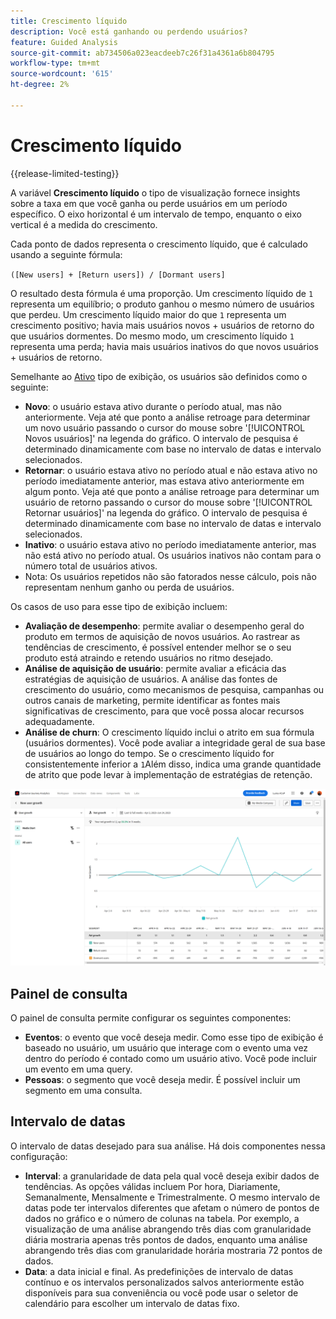 ```yaml
---
title: Crescimento líquido
description: Você está ganhando ou perdendo usuários?
feature: Guided Analysis
source-git-commit: ab734506a023eacdeeb7c26f31a4361a6b804795
workflow-type: tm+mt
source-wordcount: '615'
ht-degree: 2%

---
```


# Crescimento líquido

{{release-limited-testing}}

A variável **Crescimento líquido** o tipo de visualização fornece insights sobre a taxa em que você ganha ou perde usuários em um período específico. O eixo horizontal é um intervalo de tempo, enquanto o eixo vertical é a medida do crescimento.

Cada ponto de dados representa o crescimento líquido, que é calculado usando a seguinte fórmula:

`([New users] + [Return users]) / [Dormant users]`

O resultado desta fórmula é uma proporção. Um crescimento líquido de `1` representa um equilíbrio; o produto ganhou o mesmo número de usuários que perdeu. Um crescimento líquido maior do que `1` representa um crescimento positivo; havia mais usuários novos + usuários de retorno do que usuários dormentes. Do mesmo modo, um crescimento líquido `1` representa uma perda; havia mais usuários inativos do que novos usuários + usuários de retorno.

Semelhante ao [Ativo](active.md) tipo de exibição, os usuários são definidos como o seguinte:

* **Novo**: o usuário estava ativo durante o período atual, mas não anteriormente. Veja até que ponto a análise retroage para determinar um novo usuário passando o cursor do mouse sobre &#39;[!UICONTROL Novos usuários]&#39; na legenda do gráfico. O intervalo de pesquisa é determinado dinamicamente com base no intervalo de datas e intervalo selecionados.
* **Retornar**: o usuário estava ativo no período atual e não estava ativo no período imediatamente anterior, mas estava ativo anteriormente em algum ponto. Veja até que ponto a análise retroage para determinar um usuário de retorno passando o cursor do mouse sobre &#39;[!UICONTROL Retornar usuários]&#39; na legenda do gráfico. O intervalo de pesquisa é determinado dinamicamente com base no intervalo de datas e intervalo selecionados.
* **Inativo**: o usuário estava ativo no período imediatamente anterior, mas não está ativo no período atual. Os usuários inativos não contam para o número total de usuários ativos.
* Nota: Os usuários repetidos não são fatorados nesse cálculo, pois não representam nenhum ganho ou perda de usuários.

Os casos de uso para esse tipo de exibição incluem:

* **Avaliação de desempenho**: permite avaliar o desempenho geral do produto em termos de aquisição de novos usuários. Ao rastrear as tendências de crescimento, é possível entender melhor se o seu produto está atraindo e retendo usuários no ritmo desejado.
* **Análise de aquisição de usuário**: permite avaliar a eficácia das estratégias de aquisição de usuários. A análise das fontes de crescimento do usuário, como mecanismos de pesquisa, campanhas ou outros canais de marketing, permite identificar as fontes mais significativas de crescimento, para que você possa alocar recursos adequadamente.
* **Análise de churn**: O crescimento líquido inclui o atrito em sua fórmula (usuários dormentes). Você pode avaliar a integridade geral de sua base de usuários ao longo do tempo. Se o crescimento líquido for consistentemente inferior a `1`Além disso, indica uma grande quantidade de atrito que pode levar à implementação de estratégias de retenção.

![Crescimento líquido](../assets/net-growth.png)

## Painel de consulta

O painel de consulta permite configurar os seguintes componentes:

* **Eventos**: o evento que você deseja medir. Como esse tipo de exibição é baseado no usuário, um usuário que interage com o evento uma vez dentro do período é contado como um usuário ativo. Você pode incluir um evento em uma query.
* **Pessoas**: o segmento que você deseja medir. É possível incluir um segmento em uma consulta.

## Intervalo de datas

O intervalo de datas desejado para sua análise. Há dois componentes nessa configuração:

* **Interval**: a granularidade de data pela qual você deseja exibir dados de tendências. As opções válidas incluem Por hora, Diariamente, Semanalmente, Mensalmente e Trimestralmente. O mesmo intervalo de datas pode ter intervalos diferentes que afetam o número de pontos de dados no gráfico e o número de colunas na tabela. Por exemplo, a visualização de uma análise abrangendo três dias com granularidade diária mostraria apenas três pontos de dados, enquanto uma análise abrangendo três dias com granularidade horária mostraria 72 pontos de dados.
* **Data**: a data inicial e final. As predefinições de intervalo de datas contínuo e os intervalos personalizados salvos anteriormente estão disponíveis para sua conveniência ou você pode usar o seletor de calendário para escolher um intervalo de datas fixo.
